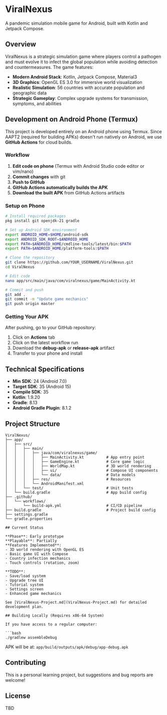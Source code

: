 # ViralNexus

A pandemic simulation mobile game for Android, built with Kotlin and Jetpack Compose.

## Overview

ViralNexus is a strategic simulation game where players control a pathogen and must evolve it to infect the global population while avoiding detection and countermeasures. The game features:

- **Modern Android Stack**: Kotlin, Jetpack Compose, Material3
- **3D Graphics**: OpenGL ES 3.0 for immersive world visualization
- **Realistic Simulation**: 56 countries with accurate population and geographic data
- **Strategic Gameplay**: Complex upgrade systems for transmission, symptoms, and abilities

## Development on Android Phone (Termux)

This project is developed entirely on an Android phone using Termux. Since AAPT2 (required for building APKs) doesn't run natively on Android, we use **GitHub Actions** for cloud builds.

### Workflow

1. **Edit code on phone** (Termux with Android Studio code editor or vim/nano)
2. **Commit changes** with git
3. **Push to GitHub**
4. **GitHub Actions automatically builds the APK**
5. **Download the built APK** from GitHub Actions artifacts

### Setup on Phone

```bash
# Install required packages
pkg install git openjdk-21 gradle

# Set up Android SDK environment
export ANDROID_HOME=$HOME/android-sdk
export ANDROID_SDK_ROOT=$ANDROID_HOME
export PATH=$ANDROID_HOME/cmdline-tools/latest/bin:$PATH
export PATH=$ANDROID_HOME/platform-tools:$PATH

# Clone the repository
git clone https://github.com/YOUR_USERNAME/ViralNexus.git
cd ViralNexus

# Edit code
nano app/src/main/java/com/viralnexus/game/MainActivity.kt

# Commit and push
git add .
git commit -m "Update game mechanics"
git push origin master
```

### Getting Your APK

After pushing, go to your GitHub repository:
1. Click on **Actions** tab
2. Click on the latest workflow run
3. Download the **debug-apk** or **release-apk** artifact
4. Transfer to your phone and install

## Technical Specifications

- **Min SDK**: 24 (Android 7.0)
- **Target SDK**: 35 (Android 15)
- **Compile SDK**: 35
- **Kotlin**: 1.9.20
- **Gradle**: 8.13
- **Android Gradle Plugin**: 8.1.2

## Project Structure

```
ViralNexus/
├── app/
│   ├── src/
│   │   ├── main/
│   │   │   ├── java/com/viralnexus/game/
│   │   │   │   ├── MainActivity.kt          # App entry point
│   │   │   │   ├── GameEngine.kt            # Core game logic
│   │   │   │   ├── WorldMap.kt              # 3D world rendering
│   │   │   │   ├── ui/                      # Compose UI components
│   │   │   │   └── data/                    # Data models
│   │   │   ├── res/                         # Resources
│   │   │   └── AndroidManifest.xml
│   │   └── test/                            # Unit tests
│   └── build.gradle                         # App build config
├── .github/
│   └── workflows/
│       └── build-apk.yml                    # CI/CD pipeline
├── build.gradle                             # Project build config
├── settings.gradle
└── gradle.properties

## Current Status

**Phase**: Early prototype
**Playable**: Partially
**Features Implemented**:
- 3D world rendering with OpenGL ES
- Basic game UI with Compose
- Country infection mechanics
- Touch controls (rotation, zoom)

**TODO**:
- Save/load system
- Upgrade tree UI
- Tutorial system
- Settings screen
- Enhanced game mechanics

See [ViralNexus-Project.md](ViralNexus-Project.md) for detailed development plan.

## Building Locally (Requires x86-64 System)

If you have access to a regular computer:

```bash
./gradlew assembleDebug
```

APK will be at: `app/build/outputs/apk/debug/app-debug.apk`

## Contributing

This is a personal learning project, but suggestions and bug reports are welcome!

## License

TBD
